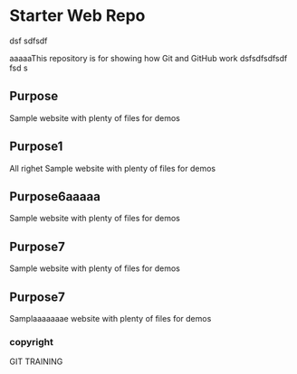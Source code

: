 # Starter Web Repo
dsf
sdfsdf

aaaaaThis repository is for showing how Git and GitHub work
dsfsdfsdfsdf
fsd
s

## Purpose

Sample website with plenty of files for demos

## Purpose1

All righet Sample website with plenty of files for demos

## Purpose6aaaaa

Sample website with plenty of files for demos

## Purpose7

Sample website with plenty of files for demos

## Purpose7

Samplaaaaaaae website with plenty of files for demos


### copyright
GIT TRAINING
